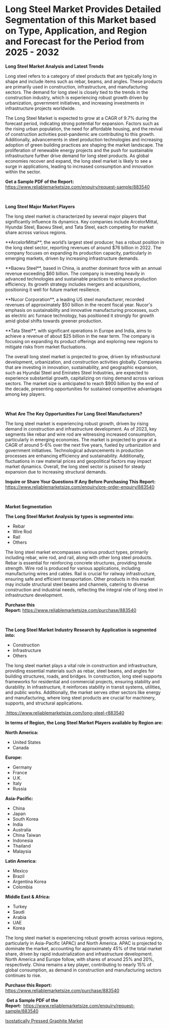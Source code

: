 <p><h1>Long Steel Market Provides Detailed Segmentation of this Market based on Type, Application, and Region and Forecast for the Period from 2025 - 2032</h1></p><p><strong>Long Steel Market Analysis and Latest Trends</strong></p>
<p><p>Long steel refers to a category of steel products that are typically long in shape and include items such as rebar, beams, and angles. These products are primarily used in construction, infrastructure, and manufacturing sectors. The demand for long steel is closely tied to the trends in the construction industry, which is experiencing robust growth driven by urbanization, government initiatives, and increasing investments in infrastructure projects worldwide.</p><p>The Long Steel Market is expected to grow at a CAGR of 9.7% during the forecast period, indicating strong potential for expansion. Factors such as the rising urban population, the need for affordable housing, and the revival of construction activities post-pandemic are contributing to this growth. Additionally, advancements in steel production technologies and increasing adoption of green building practices are shaping the market landscape. The proliferation of renewable energy projects and the push for sustainable infrastructure further drive demand for long steel products. As global economies recover and expand, the long steel market is likely to see a surge in applications, leading to increased consumption and innovation within the sector.</p></p>
<p><strong>Get a Sample PDF of the Report:&nbsp;</strong> <a href="https://www.reliablemarketsize.com/enquiry/request-sample/883540?utm_campaign=2773&utm_medium=2&utm_source=Github&utm_content=ia&utm_term=02042025&utm_id=long-steel">https://www.reliablemarketsize.com/enquiry/request-sample/883540</a></p>
<p>&nbsp;</p>
<p><strong>Long Steel Major Market Players</strong></p>
<p><p>The long steel market is characterized by several major players that significantly influence its dynamics. Key companies include ArcelorMittal, Hyundai Steel, Baowu Steel, and Tata Steel, each competing for market share across various regions.</p><p>**ArcelorMittal**, the world’s largest steel producer, has a robust position in the long steel sector, reporting revenues of around $76 billion in 2022. The company focuses on expanding its production capacity, particularly in emerging markets, driven by increasing infrastructure demands.</p><p>**Baowu Steel**, based in China, is another dominant force with an annual revenue exceeding $60 billion. The company is investing heavily in advanced technologies and sustainable practices to enhance production efficiency. Its growth strategy includes mergers and acquisitions, positioning it well for future market resilience.</p><p>**Nucor Corporation**, a leading US steel manufacturer, recorded revenues of approximately $50 billion in the recent fiscal year. Nucor's emphasis on sustainability and innovative manufacturing processes, such as electric arc furnace technology, has positioned it strongly for growth amid global shifts towards greener production.</p><p>**Tata Steel**, with significant operations in Europe and India, aims to achieve a revenue of about $25 billion in the near term. The company is focusing on expanding its product offerings and exploring new regions to mitigate risks from market fluctuations.</p><p>The overall long steel market is projected to grow, driven by infrastructural development, urbanization, and construction activities globally. Companies that are investing in innovation, sustainability, and geographic expansion, such as Hyundai Steel and Emirates Steel Industries, are expected to experience substantial growth, capitalizing on rising demand across various sectors. The market size is anticipated to reach $900 billion by the end of the decade, presenting opportunities for sustained competitive advantages among key players.</p></p>
<p>&nbsp;</p>
<p><strong>What Are The Key Opportunities For Long Steel Manufacturers?</strong></p>
<p><p>The long steel market is experiencing robust growth, driven by rising demand in construction and infrastructure development. As of 2023, key segments like rebar and wire rod are witnessing increased consumption, particularly in emerging economies. The market is projected to grow at a CAGR of around 5-6% over the next five years, fueled by urbanization and government initiatives. Technological advancements in production processes are enhancing efficiency and sustainability. Additionally, fluctuations in raw material prices and geopolitical factors may impact market dynamics. Overall, the long steel sector is poised for steady expansion due to increasing structural demands.</p></p>
<p><strong>Inquire or Share Your Questions If Any Before Purchasing This Report:</strong> <a href="https://www.reliablemarketsize.com/enquiry/pre-order-enquiry/883540?utm_campaign=2773&utm_medium=2&utm_source=Github&utm_content=ia&utm_term=02042025&utm_id=long-steel">https://www.reliablemarketsize.com/enquiry/pre-order-enquiry/883540</a></p>
<p>&nbsp;</p>
<p><strong>Market Segmentation</strong></p>
<p><strong>The Long Steel Market Analysis by types is segmented into:</strong></p>
<p><ul><li>Rebar</li><li>Wire Rod</li><li>Rail</li><li>Others</li></ul></p>
<p><p>The long steel market encompasses various product types, primarily including rebar, wire rod, and rail, along with other long steel products. Rebar is essential for reinforcing concrete structures, providing tensile strength. Wire rod is produced for various applications, including manufacturing wires and cables. Rail is crucial for railway infrastructure, ensuring safe and efficient transportation. Other products in this market may include structural steel beams and channels, catering to diverse construction and industrial needs, reflecting the integral role of long steel in infrastructure development.</p></p>
<p><strong>Purchase this Report:&nbsp;</strong><a href="https://www.reliablemarketsize.com/purchase/883540?utm_campaign=2773&utm_medium=2&utm_source=Github&utm_content=ia&utm_term=02042025&utm_id=long-steel">https://www.reliablemarketsize.com/purchase/883540</a></p>
<p>&nbsp;</p>
<p><strong>The Long Steel Market Industry Research by Application is segmented into:</strong></p>
<p><ul><li>Construction</li><li>Infrastructure</li><li>Others</li></ul></p>
<p><p>The long steel market plays a vital role in construction and infrastructure, providing essential materials such as rebar, steel beams, and angles for building structures, roads, and bridges. In construction, long steel supports frameworks for residential and commercial projects, ensuring stability and durability. In infrastructure, it reinforces stability in transit systems, utilities, and public works. Additionally, the market serves other sectors like energy and manufacturing, where long steel products are crucial for machinery, supports, and structural applications.</p></p>
<p><a href="https://www.reliablemarketsize.com/long-steel-r883540?utm_campaign=2773&utm_medium=2&utm_source=Github&utm_content=ia&utm_term=02042025&utm_id=long-steel">&nbsp;https://www.reliablemarketsize.com/long-steel-r883540</a></p>
<p><strong>In terms of Region, the Long Steel Market Players available by Region are:</strong></p>
<p>
    <p> <strong> North America: </strong>
        <ul>
            <li>United States</li>
            <li>Canada</li>
        </ul>
        </p> 
    <p> <strong> Europe: </strong>
        <ul>
            <li>Germany</li>
            <li>France</li>
            <li>U.K.</li>
            <li>Italy</li>
            <li>Russia</li>
        </ul>
        </p> 
    <p> <strong> Asia-Pacific: </strong>
        <ul>
            <li>China</li>
            <li>Japan</li>
            <li>South Korea</li>
            <li>India</li>
            <li>Australia</li>
            <li>China Taiwan</li>
            <li>Indonesia</li>
            <li>Thailand</li>
            <li>Malaysia</li>
        </ul>
        </p> 
    <p> <strong> Latin America: </strong>
        <ul>
            <li>Mexico</li>
            <li>Brazil</li>
            <li>Argentina Korea</li>
            <li>Colombia</li>
        </ul>
        </p> 
    <p> <strong> Middle East & Africa: </strong>
        <ul>
            <li>Turkey</li>
            <li>Saudi</li>
            <li>Arabia</li>
            <li>UAE</li>
            <li>Korea</li>
        </ul>
    </p>
    </p>
<p><p>The long steel market is experiencing robust growth across various regions, particularly in Asia-Pacific (APAC) and North America. APAC is projected to dominate the market, accounting for approximately 45% of the total market share, driven by rapid industrialization and infrastructure development. North America and Europe follow, with shares of around 25% and 20%, respectively. China remains a key player, contributing to nearly 15% of global consumption, as demand in construction and manufacturing sectors continues to rise.</p></p>
<p><strong>Purchase this Report: </strong><a href="https://www.reliablemarketsize.com/purchase/883540?utm_campaign=2773&utm_medium=2&utm_source=Github&utm_content=ia&utm_term=02042025&utm_id=long-steel">https://www.reliablemarketsize.com/purchase/883540</a></p>
<p>&nbsp;<strong>Get a Sample PDF of the Report:&nbsp;&nbsp;</strong><a href="https://www.reliablemarketsize.com/enquiry/request-sample/883540?utm_campaign=2773&utm_medium=2&utm_source=Github&utm_content=ia&utm_term=02042025&utm_id=long-steel">https://www.reliablemarketsize.com/enquiry/request-sample/883540</a></p>
<p><strong></strong></p>
<p><p><a href="https://github.com/raffadongraffadong/Market-Research-Report-List-1/blob/main/isostatically-pressed-graphite-market.md?utm_campaign=2773&utm_medium=2&utm_source=Github&utm_content=ia&utm_term=02042025&utm_id=long-steel">Isostatically Pressed Graphite Market</a></p></p>